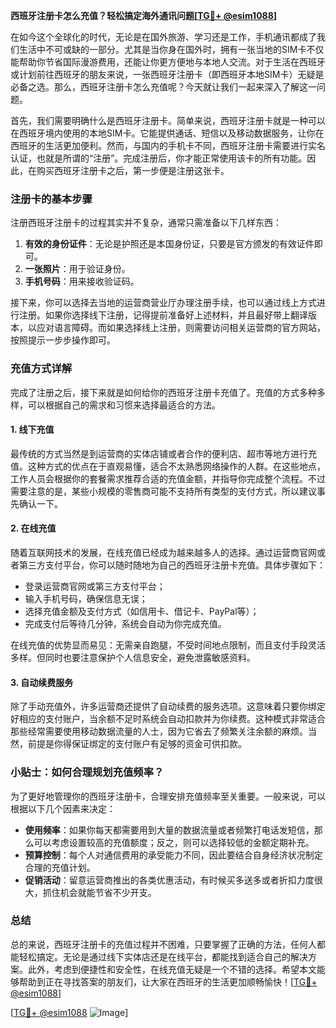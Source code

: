 **西班牙注册卡怎么充值？轻松搞定海外通讯问题[[TG💪+ @esim1088](https://t.me/s/esim1088)]**

在如今这个全球化的时代，无论是在国外旅游、学习还是工作，手机通讯都成了我们生活中不可或缺的一部分。尤其是当你身在国外时，拥有一张当地的SIM卡不仅能帮助你节省国际漫游费用，还能让你更方便地与本地人交流。对于生活在西班牙或计划前往西班牙的朋友来说，一张西班牙注册卡（即西班牙本地SIM卡）无疑是必备之选。那么，西班牙注册卡怎么充值呢？今天就让我们一起来深入了解这一问题。

首先，我们需要明确什么是西班牙注册卡。简单来说，西班牙注册卡就是一种可以在西班牙境内使用的本地SIM卡。它能提供通话、短信以及移动数据服务，让你在西班牙的生活更加便利。然而，与国内的手机卡不同，西班牙注册卡需要进行实名认证，也就是所谓的“注册”。完成注册后，你才能正常使用该卡的所有功能。因此，在购买西班牙注册卡之后，第一步便是注册这张卡。

### 注册卡的基本步骤

注册西班牙注册卡的过程其实并不复杂，通常只需准备以下几样东西：

1. **有效的身份证件**：无论是护照还是本国身份证，只要是官方颁发的有效证件即可。
2. **一张照片**：用于验证身份。
3. **手机号码**：用来接收验证码。

接下来，你可以选择去当地的运营商营业厅办理注册手续，也可以通过线上方式进行注册。如果你选择线下注册，记得提前准备好上述材料，并且最好带上翻译版本，以应对语言障碍。而如果选择线上注册，则需要访问相关运营商的官方网站，按照提示一步步操作即可。

### 充值方式详解

完成了注册之后，接下来就是如何给你的西班牙注册卡充值了。充值的方式多种多样，可以根据自己的需求和习惯来选择最适合的方法。

#### 1. 线下充值

最传统的方式当然是到运营商的实体店铺或者合作的便利店、超市等地方进行充值。这种方式的优点在于直观易懂，适合不太熟悉网络操作的人群。在这些地点，工作人员会根据你的套餐需求推荐合适的充值金额，并指导你完成整个流程。不过需要注意的是，某些小规模的零售商可能不支持所有类型的支付方式，所以建议事先确认一下。

#### 2. 在线充值

随着互联网技术的发展，在线充值已经成为越来越多人的选择。通过运营商官网或者第三方支付平台，你可以随时随地为自己的西班牙注册卡充值。具体步骤如下：

- 登录运营商官网或第三方支付平台；
- 输入手机号码，确保信息无误；
- 选择充值金额及支付方式（如信用卡、借记卡、PayPal等）；
- 完成支付后等待几分钟，系统会自动为你完成充值。

在线充值的优势显而易见：无需亲自跑腿，不受时间地点限制，而且支付手段灵活多样。但同时也要注意保护个人信息安全，避免泄露敏感资料。

#### 3. 自动续费服务

除了手动充值外，许多运营商还提供了自动续费的服务选项。这意味着只要你绑定好相应的支付账户，当余额不足时系统会自动扣款并为你续费。这种模式非常适合那些经常需要使用移动数据流量的人士，因为它省去了频繁关注余额的麻烦。当然，前提是你得保证绑定的支付账户有足够的资金可供扣款。

### 小贴士：如何合理规划充值频率？

为了更好地管理你的西班牙注册卡，合理安排充值频率至关重要。一般来说，可以根据以下几个因素来决定：

- **使用频率**：如果你每天都需要用到大量的数据流量或者频繁打电话发短信，那么可以考虑设置较高的充值额度；反之，则可以选择较低的金额定期补充。
- **预算控制**：每个人对通信费用的承受能力不同，因此要结合自身经济状况制定合理的充值计划。
- **促销活动**：留意运营商推出的各类优惠活动，有时候买多送多或者折扣力度很大，抓住机会就能节省不少开支。

### 总结

总的来说，西班牙注册卡的充值过程并不困难，只要掌握了正确的方法，任何人都能轻松搞定。无论是通过线下实体店还是在线平台，都能找到适合自己的解决方案。此外，考虑到便捷性和安全性，在线充值无疑是一个不错的选择。希望本文能够帮助到正在寻找答案的朋友们，让大家在西班牙的生活更加顺畅愉快！[[TG💪+ @esim1088](https://t.me/s/esim1088)]

[[TG💪+ @esim1088](https://t.me/s/esim1088) ![Image](https://i.postimg.cc/4NQfJmqS/Snipaste-2025-05-13-00-14-12.png)]